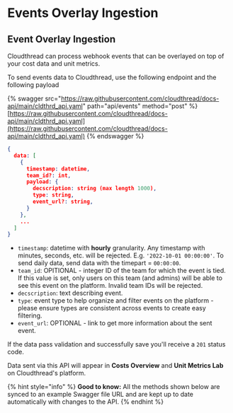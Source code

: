 # Events Overlay Ingestion

## Event Overlay Ingestion

Cloudthread can process webhook events that can be overlayed on top of your cost data and unit metrics.

To send events data to Cloudthread, use the following endpoint and the following payload

{% swagger src="https://raw.githubusercontent.com/cloudthread/docs-api/main/cldthrd_api.yaml" path="api/events" method="post" %}
[https://raw.githubusercontent.com/cloudthread/docs-api/main/cldthrd_api.yaml](https://raw.githubusercontent.com/cloudthread/docs-api/main/cldthrd_api.yaml)
{% endswagger %}

```json
{
  data: [
    {
      timestamp: datetime,
      team_id?: int,
      payload: {
        decscription: string (max length 1000),
        type: string,
        event_url?: string,
      }
    },
    ...
  ]
}
```

* `timestamp`: datetime with **hourly** granularity. Any timestamp with minutes, seconds, etc. will be rejected. E.g. `'2022-10-01 00:00:00'`. To send daily data, send data with the timepart = `00:00:00`.
* `team_id`: OPITIONAL - integer ID of the team for which the event is tied. If this value is set, only users on this team (and admins) will be able to see this event on the platform. Invalid team IDs will be rejected.
* `decscription`: text describing event.
* `type`: event type to help organize and filter events on the platform - please ensure types are consistent across events to create easy filtering.
* `event_url`: OPTIONAL - link to get more information about the sent event.

If the data pass validation and successfully save you'll receive a `201` status code.

Data sent via this API will appear in **Costs Overview** and **Unit Metrics Lab** on Cloudthread's platform.

{% hint style="info" %}
**Good to know:** All the methods shown below are synced to an example Swagger file URL and are kept up to date automatically with changes to the API.
{% endhint %}
